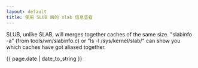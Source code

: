 ```yaml
---
layout: default
title: 使用 SLUB 后的 slab 信息查看
---
```


SLUB, unlike SLAB, will merges together caches of the same size.
"slabinfo -a" (from tools/vm/slabinfo.c) or "ls -l /sys/kernel/slab/"
can show you which caches have got aliased together.

{{ page.date | date_to_string }}
